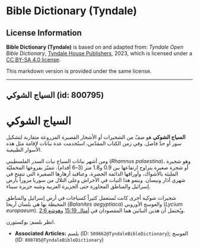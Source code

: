 # Bible Dictionary (Tyndale)

## License Information

**Bible Dictionary (Tyndale)** is based on and adapted from: _Tyndale Open Bible Dictionary_, [Tyndale House Publishers](https://tyndaleopenresources.com/), 2023, which is licensed under a [CC BY-SA 4.0 license](https://creativecommons.org/licenses/by-sa/4.0/legalcode.en).

This markdown version is provided under the same license.



--------------------------------

## السياج الشوكي (id: 800795)

**السياج الشوكي**
=================

**السياج الشوكي** هو صفّ من الشجيرات أو الأشجار القصيرة المزروعة متقاربة لتشكيل سور أو حدّ فاصل. وفي زمن الكتاب المقدّس، استُخدمت عدة نباتات لإقامة مثل هذه الأسوار الطبيعية.

ومن أشهر نباتات السياج نبات السدر الفلسطيني (*Rhamnus palaestina*)، وهو شجيرة أو شجرة صغيرة يتراوح ارتفاعها بين 0\.9 و1\.8 متر (3–6 أقدام). تتميّز بفروعها المخمليّة المليئة بالأشواك، وأوراقها الدائمة الخضرة، وعناقيد أزهارها الصغيرة التي تتفتح في شهري آذار ونيسان. وينمو هذا النبات في الأحراش وعلى التلال من سوريا مروراً بأرض إسرائيل والمناطق المجاورة حتى الجزيرة العربية وشبه جزيرة سيناء.

شجيرات شوكية أخرى كانت تُستعمل كثيراً كسياجات في أرض إسرائيل والمناطق المحيطة بها هي بلسان أريحا (*Balanites aegyptiaca*) والعوسج الأوروبي (*Lycium europaeum*). ويُحتمل أن هذين النباتين هما المقصودان في [أمثال 15:19](https://ref.ly/Prov15:19) و[هوشع 2:6](https://ref.ly/Hos2:6).

انظر بلسم; بوكسثورن.

* **Associated Articles:** بلسم (ID: `509662@TyndaleBibleDictionary`); العوسج (ID: `800785@TyndaleBibleDictionary`)

